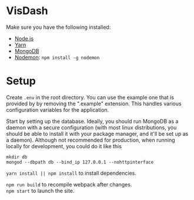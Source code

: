 # VisDash

Make sure you have the following installed:

* [Node.js](https://nodejs.org/en/download/)
* [Yarn](https://yarnpkg.com/lang/en/docs/install/)
* [MongoDB](https://www.mongodb.com/download-center)
* [Nodemon](https://nodemon.io/): `npm install -g nodemon`

# Setup

Create `.env` in the root directory. You can use the example one that is provided by by removing the ".example" extension. This handles various configuration variables for the application.


Start by setting up the database. Ideally, you should run MongoDB as a daemon with a secure configuration (with most linux distributions, you should be able to install it with your package manager, and it'll be set up as a daemon). Although not recommended for production, when running locally for development, you could do it like this

```
mkdir db
mongod --dbpath db --bind_ip 127.0.0.1 --nohttpinterface
```

`yarn install || npm install` to install dependencies.


`npm run build` to recompile webpack after changes.  
`npm start` to launch the site.
